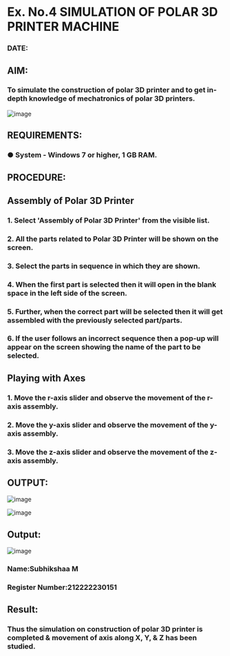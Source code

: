 # Ex. No.4 SIMULATION OF POLAR 3D PRINTER MACHINE

### DATE: 

## AIM:
### To simulate the construction of polar 3D printer and to get in-depth knowledge of mechatronics of polar 3D printers.

![image](https://github.com/Sellakumar1987/Ex.-No.-4---SIMULATION-OF-POLAR-3D-PRINTER-MACHINE/assets/113594316/b551f195-9877-49a2-99bb-a9efcfb3381a)

## REQUIREMENTS:
### ●	System - Windows 7 or higher, 1 GB RAM.

## PROCEDURE:

## Assembly of Polar 3D Printer
### 1.	Select 'Assembly of Polar 3D Printer' from the visible list.
### 2.	All the parts related to Polar 3D Printer will be shown on the screen.
### 3.	Select the parts in sequence in which they are shown.
### 4.	When the first part is selected then it will open in the blank space in the left side of the screen.
### 5.	Further, when the correct part will be selected then it will get assembled with the previously selected part/parts.
### 6.	If the user follows an incorrect sequence then a pop-up will appear on the screen showing the name of the part to be selected.

## Playing with Axes
### 1.	Move the r-axis slider and observe the movement of the r-axis assembly.
### 2.	Move the y-axis slider and observe the movement of the y-axis assembly.
### 3.	Move the z-axis slider and observe the movement of the z-axis assembly.

## OUTPUT:

![image](https://github.com/Sellakumar1987/Ex.-No.-4---SIMULATION-OF-POLAR-3D-PRINTER-MACHINE/assets/113594316/9e41de91-6dcc-4352-ab44-443028d3ac1a)

![image](https://github.com/Sellakumar1987/Ex.-No.-4---SIMULATION-OF-POLAR-3D-PRINTER-MACHINE/assets/113594316/88273b69-4e7d-4f42-9115-fb07ac22e4ec)

## Output:
![image](https://github.com/Subhikshaa13/Ex.-No.-4---SIMULATION-OF-POLAR-3D-PRINTER-MACHINE/assets/118787344/1ba4e911-4e43-43d2-b4a1-c4ef428f8ec7)


### Name:Subhikshaa M
### Register Number:212222230151

## Result: 
### Thus the simulation on construction of polar 3D printer is completed & movement of axis along X, Y, & Z has been studied.
